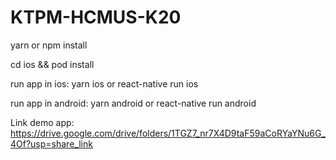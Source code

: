 # KTPM-HCMUS-K20
  yarn or npm install
	
  cd ios && pod install
	
  run app in ios: yarn ios or react-native run ios
	
  run app in android: yarn android or react-native run android

Link demo app: https://drive.google.com/drive/folders/1TGZ7_nr7X4D9taF59aCoRYaYNu6G_4Of?usp=share_link

